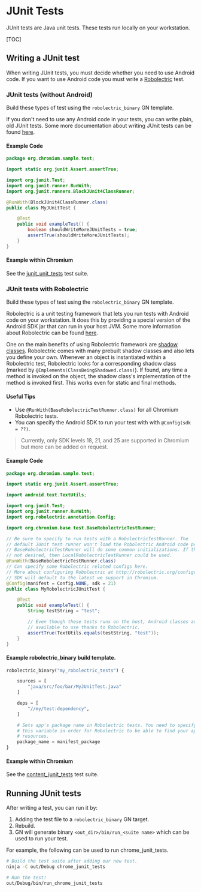 # JUnit Tests

JUnit tests are Java unit tests. These tests run locally on your workstation.

[TOC]

## Writing a JUnit test

When writing JUnit tests, you must decide whether you need to use Android code.
If you want to use Android code you must write a [Robolectric](http://robolectric.org/) test.

### JUnit tests (without Android)

Build these types of test using the `robolectric_binary` GN template.

If you don't need to use any Android code in your tests, you can write plain,
old JUnit tests. Some more documentation about writing JUnit tests can be
found [here](https://github.com/junit-team/junit4/wiki/Getting-started).

#### Example Code

```java
package org.chromium.sample.test;

import static org.junit.Assert.assertTrue;

import org.junit.Test;
import org.junit.runner.RunWith;
import org.junit.runners.BlockJUnit4ClassRunner;

@RunWith(BlockJUnit4ClassRunner.class)
public class MyJUnitTest {

    @Test
    public void exampleTest() {
        boolean shouldWriteMoreJUnitTests = true;
        assertTrue(shouldWriteMoreJUnitTests);
    }
}
```

#### Example within Chromium

See the [junit_unit_tests](https://cs.chromium.org/chromium/src/testing/android/junit/BUILD.gn) test suite.

### JUnit tests with Robolectric

Build these types of test using the `robolectric_binary` GN template.

Robolectric is a unit testing framework that lets you run tests with Android
code on your workstation. It does this by providing a special version of the
Android SDK jar that can run in your host JVM. Some more information about
Robolectric can be found [here](http://robolectric.org/).

One on the main benefits of using Robolectric framework are [shadow classes](http://robolectric.org/extending/).
Robolectric comes with many prebuilt shadow classes and also lets you define
your own. Whenever an object is instantiated within a Robolectric test,
Robolectric looks for a corresponding shadow class (marked by
`@Implements(ClassBeingShadowed.class)`). If found, any time a method is invoked
on the object, the shadow class's implementation of the method is invoked first.
This works even for static and final methods.

#### Useful Tips

* Use `@RunWith(BaseRobolectricTestRunner.class)` for all Chromium Robolectric tests.
* You can specify the Android SDK to run your test with with `@Config(sdk = ??)`.

> Currently, only SDK levels 18, 21, and 25 are supported in Chromium
> but more can be added on request.

#### Example Code

```java
package org.chromium.sample.test;

import static org.junit.Assert.assertTrue;

import android.text.TextUtils;

import org.junit.Test;
import org.junit.runner.RunWith;
import org.robolectric.annotation.Config;

import org.chromium.base.test.BaseRobolectricTestRunner;

// Be sure to specify to run tests with a RobolectricTestRunner. The
// default JUnit test runner won't load the Robolectric Android code properly.
// BaseRobolectricTestRunner will do some common initializations. If this is
// not desired, then LocalRobolectricTestRunner could be used.
@RunWith(BaseRobolectricTestRunner.class)
// Can specify some Robolectric related configs here.
// More about configuring Robolectric at http://robolectric.org/configuring/.
// SDK will default to the latest we support in Chromium.
@Config(manifest = Config.NONE, sdk = 21)
public class MyRobolectricJUnitTest {

    @Test
    public void exampleTest() {
        String testString = "test";

        // Even though these tests runs on the host, Android classes are
        // available to use thanks to Robolectric.
        assertTrue(TextUtils.equals(testString, "test"));
    }
}
```

#### Example robolectric_binary build template.

```python
robolectric_binary("my_robolectric_tests") {

    sources = [
        "java/src/foo/bar/MyJUnitTest.java"
    ]

    deps = [
        "//my/test:dependency",
    ]

    # Sets app's package name in Robolectric tests. You need to specify
    # this variable in order for Robolectric to be able to find your app's
    # resources.
    package_name = manifest_package
}
```

#### Example within Chromium

See the [content_junit_tests](https://cs.chromium.org/chromium/src/content/public/android/BUILD.gn) test suite.

## Running JUnit tests

After writing a test, you can run it by:

1. Adding the test file to a `robolectric_binary` GN target.
2. Rebuild.
3. GN will generate binary `<out_dir>/bin/run_<suite name>` which
   can be used to run your test.

For example, the following can be used to run chrome_junit_tests.

```bash
# Build the test suite after adding our new test.
ninja -C out/Debug chrome_junit_tests

# Run the test!
out/Debug/bin/run_chrome_junit_tests
```
